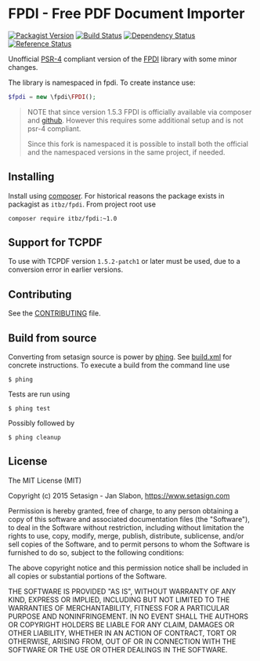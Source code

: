# FPDI - Free PDF Document Importer

[![Packagist Version](https://img.shields.io/packagist/v/itbz/fpdi.svg?style=flat-square)](https://packagist.org/packages/itbz/fpdi)
[![Build Status](https://img.shields.io/travis/hanneskod/fpdi/master.svg?style=flat-square)](https://travis-ci.org/hanneskod/fpdi)
[![Dependency Status](https://img.shields.io/gemnasium/hanneskod/fpdi.svg?style=flat-square)](https://gemnasium.com/hanneskod/fpdi)
[![Reference Status](https://www.versioneye.com/php/itbz:fpdi/reference_badge.svg?style=flat)](https://www.versioneye.com/php/itbz:fpdi/references)

Unofficial [PSR-4](http://www.php-fig.org/psr/psr-4/) compliant version of the
[FPDI](http://www.setasign.com/products/fpdi/about/) library with some minor
changes.

The library is namespaced in fpdi. To create instance use:

```php
$fpdi = new \fpdi\FPDI();
```
> NOTE that since version 1.5.3 FPDI is officially available via composer and
> [github](https://github.com/Setasign/FPDI). However this requires some
> additional setup and is not psr-4 compliant.
>
> Since this fork is namespaced it is possible to install both the official and
> the namespaced versions in the same project, if needed.

Installing
-----------
Install using [composer](https://getcomposer.org/). For historical reasons the
package exists in packagist as `itbz/fpdi`. From project root use

    composer require itbz/fpdi:~1.0

Support for TCPDF
-----------------
To use with TCPDF version `1.5.2-patch1` or later must be used, due to a
conversion error in earlier versions.

Contributing
------------
See the [CONTRIBUTING](CONTRIBUTING.md) file.

Build from source
-----------------
Converting from setasign source is power by [phing](https://www.phing.info/).
See [build.xml](build.xml) for concrete instructions. To execute a build from
the command line use

    $ phing

Tests are run using

    $ phing test

Possibly followed by

    $ phing cleanup

License
-------
The MIT License (MIT)

Copyright (c) 2015 Setasign - Jan Slabon, https://www.setasign.com

Permission is hereby granted, free of charge, to any person obtaining a copy
of this software and associated documentation files (the "Software"), to deal
in the Software without restriction, including without limitation the rights
to use, copy, modify, merge, publish, distribute, sublicense, and/or sell
copies of the Software, and to permit persons to whom the Software is
furnished to do so, subject to the following conditions:

The above copyright notice and this permission notice shall be included in
all copies or substantial portions of the Software.

THE SOFTWARE IS PROVIDED "AS IS", WITHOUT WARRANTY OF ANY KIND, EXPRESS OR
IMPLIED, INCLUDING BUT NOT LIMITED TO THE WARRANTIES OF MERCHANTABILITY,
FITNESS FOR A PARTICULAR PURPOSE AND NONINFRINGEMENT. IN NO EVENT SHALL THE
AUTHORS OR COPYRIGHT HOLDERS BE LIABLE FOR ANY CLAIM, DAMAGES OR OTHER
LIABILITY, WHETHER IN AN ACTION OF CONTRACT, TORT OR OTHERWISE, ARISING FROM,
OUT OF OR IN CONNECTION WITH THE SOFTWARE OR THE USE OR OTHER DEALINGS IN
THE SOFTWARE.
